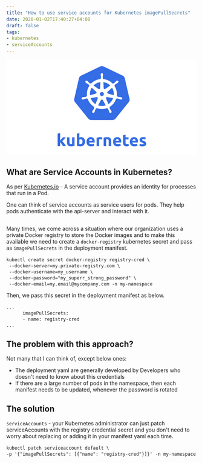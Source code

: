 ```yaml
---
title: "How to use service accounts for Kubernetes imagePullSecrets"
date: 2020-01-02T17:40:27+04:00
draft: false
tags:
- kubernetes
- serviceAccounts
---
```

![Kubernetes](/kubernetes.jpg)
## What are Service Accounts in Kubernetes?
As per [Kubernetes.io](https://kubernetes.io/docs/tasks/configure-pod-container/configure-service-account/) - A service account provides an identity for processes that run in a Pod.

One can think of service accounts as service users for pods. They help pods authenticate with the api-server and interact with it.

##

Many times, we come across a situation where our organization uses a private Docker registry to store the Docker images and to make this available we need to create a `docker-registry` kubernetes secret and pass as `imagePullSecrets` in the deployment manifest.


```
kubectl create secret docker-registry registry-cred \
 --docker-server=my.private-registry.com \
 --docker-username=my_username \
 --docker-password="my_superr_strong_password" \
 --docker-email=my.email@mycompany.com -n my-namespace
```


Then, we pass this secret in the deployment manifest as below.
```
...
      imagePullSecrets:
      - name: registry-cred
...

```


## The problem with this approach?
Not many that I can think of, except below ones:
* The deployment yaml are generally developed by Developers who doesn't need to know about this credentials
* If there are a large number of pods in the namespace, then each manifest needs to be updated, whenever the password is rotated


## The solution
`serviceAccounts` - your Kubernetes administrator can just patch serviceAccounts with the registry credential secret and you don't need to worry about replacing or adding it in your manifest yaml each time.


```
kubectl patch serviceaccount default \
-p '{"imagePullSecrets": [{"name": "registry-cred"}]}' -n my-namespace
```
